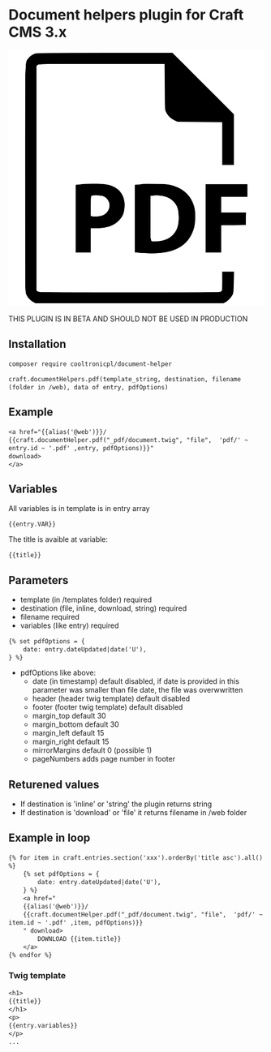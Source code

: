 # Document helpers plugin for Craft CMS 3.x

![Icon](resources/document.png)

THIS PLUGIN IS IN BETA AND SHOULD NOT BE USED IN PRODUCTION

## Installation

```
composer require cooltronicpl/document-helper
```

```
craft.documentHelpers.pdf(template_string, destination, filename (folder in /web), data of entry, pdfOptions)
```

## Example
```
<a href="{{alias('@web')}}/
{{craft.documentHelper.pdf("_pdf/document.twig", "file",  'pdf/' ~ entry.id ~ '.pdf' ,entry, pdfOptions)}}"
download>
</a>
```
## Variables

All variables is in template is in entry array
```
{{entry.VAR}}
```
The title is avaible at variable:
```
{{title}}
```
## Parameters

* template (in /templates folder) required
* destination (file, inline, download, string) required
* filename required
* variables (like entry) required
```
{% set pdfOptions = {
	date: entry.dateUpdated|date('U'),
} %}
```
* pdfOptions like above:
   * date (in timestamp) default disabled, if date is provided in this parameter was smaller than file date, the file was overwwritten  
   * header (header twig template) default disabled
   * footer (footer twig template) default disabled
   * margin_top default 30
   * margin_bottom default 30
   * margin_left default 15
   * margin_right default 15
   * mirrorMargins default 0 (possible 1)
   * pageNumbers adds page number in footer

## Returened values

* If destination is 'inline' or 'string' the plugin returns string
* If destination is 'download' or 'file' it returns filename in /web folder

## Example in loop
```
{% for item in craft.entries.section('xxx').orderBy('title asc').all() %}
	{% set pdfOptions = {
		date: entry.dateUpdated|date('U'),
	} %}
	<a href="
	{{alias('@web')}}/
	{{craft.documentHelper.pdf("_pdf/document.twig", "file",  'pdf/' ~ item.id ~ '.pdf' ,item, pdfOptions)}}
	" download>
		DOWNLOAD {{item.title}}
	</a>
{% endfor %}
```		
### Twig template
```
<h1>
{{title}}
</h1>
<p>
{{entry.variables}}
</p>
...
```
